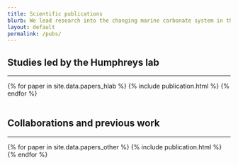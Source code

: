 ```yaml
---
title: Scientific publications
blurb: We lead research into the changing marine carbonate system in the present-day ocean.  We also contribute to a range of related studies, including ocean acidification impacts, palaeoceanographic proxies, and novel sensor development.
layout: default
permalink: /pubs/
---
```


<h2>Studies led by the Humphreys lab</h2>
<hr />
<div class='container'>
  {% for paper in site.data.papers_hlab %}
    {% include publication.html %}
  {% endfor %}
</div>

<br />

<h2>Collaborations and previous work</h2>
<hr />
<div class='container'>
  {% for paper in site.data.papers_other %}
    {% include publication.html %}
  {% endfor %}
</div>
